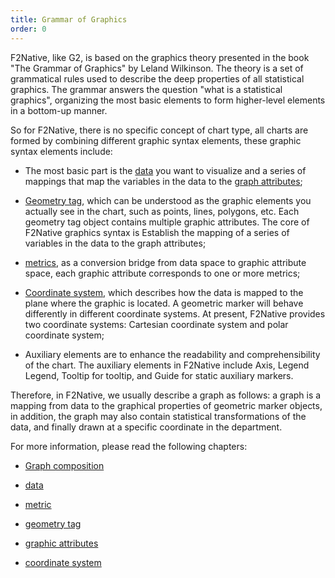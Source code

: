 ```yaml
---
title: Grammar of Graphics
order: 0
---
```


F2Native, like G2, is based on the graphics theory presented in the book "The Grammar of Graphics" by Leland Wilkinson. The theory is a set of grammatical rules used to describe the deep properties of all statistical graphics. The grammar answers the question "what is a statistical graphics", organizing the most basic elements to form higher-level elements in a bottom-up manner.

So for F2Native, there is no specific concept of chart type, all charts are formed by combining different graphic syntax elements, these graphic syntax elements include:

- The most basic part is the [data](./data) you want to visualize and a series of mappings that map the variables in the data to the [graph attributes](./attribute);

- [Geometry tag](./geometry), which can be understood as the graphic elements you actually see in the chart, such as points, lines, polygons, etc. Each geometry tag object contains multiple graphic attributes. The core of F2Native graphics syntax is Establish the mapping of a series of variables in the data to the graph attributes;

- [metrics](./scale), as a conversion bridge from data space to graphic attribute space, each graphic attribute corresponds to one or more metrics;

- [Coordinate system](./coordinate), which describes how the data is mapped to the plane where the graphic is located. A geometric marker will behave differently in different coordinate systems. At present, F2Native provides two coordinate systems: Cartesian coordinate system and polar coordinate system;

- Auxiliary elements are to enhance the readability and comprehensibility of the chart. The auxiliary elements in F2Native include Axis, Legend Legend, Tooltip for tooltip, and Guide for static auxiliary markers.


Therefore, in F2Native, we usually describe a graph as follows: a graph is a mapping from data to the graphical properties of geometric marker objects, in addition, the graph may also contain statistical transformations of the data, and finally drawn at a specific coordinate in the department.

For more information, please read the following chapters:

- [Graph composition](./understanding)

- [data](./data)

- [metric](./scale)

- [geometry tag](./geometry)

- [graphic attributes](./attribute)

- [coordinate system](./coordinate)